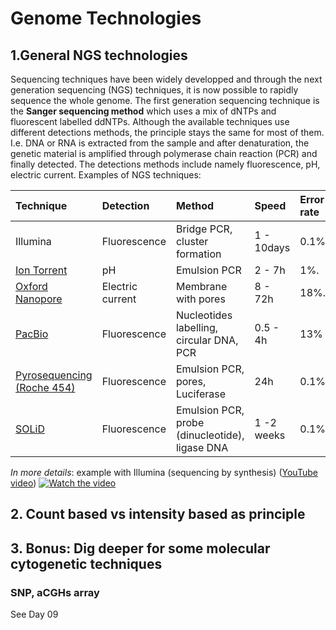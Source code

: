 # Genome Technologies 

## 1.General NGS technologies 

Sequencing techniques have been widely developped and through the next generation sequencing (NGS) techniques, it is now possible to rapidly sequence the whole genome. The first generation sequencing technique is the **Sanger sequencing method** which uses a mix of dNTPs and fluorescent labelled ddNTPs. Although the available techniques use different detections methods, the principle stays the same for most of them. I.e. DNA or RNA is extracted from the sample and after denaturation, the genetic material is amplified through polymerase chain reaction (PCR) and finally detected. The detections methods include namely fluorescence, pH, electric current. Examples of NGS techniques: 

| Technique     | Detection     | Method        | Speed        | Error rate  | Generation | 
| :-------------|:--------------|:--------------|:-------------|:------------|:-----------|
| Illumina      | Fluorescence  | Bridge PCR, cluster formation | 1 - 10days | 0.1%. | 2nd |
| [Ion Torrent](https://www.youtube.com/watch?v=zBPKj0mMcDg)   | pH            | Emulsion PCR  | 2 - 7h       | 1%.         | 2nd |
| [Oxford Nanopore](https://nanoporetech.com/applications/dna-nanopore-sequencing) | Electric current | Membrane with pores | 8 - 72h | 18%.  | 4th |
| [PacBio](https://www.ncbi.nlm.nih.gov/pmc/articles/PMC4678779/)| Fluorescence  | Nucleotides labelling, circular DNA, PCR | 0.5 - 4h | 13% | 3rd |
| [Pyrosequencing (Roche 454)](https://www.youtube.com/watch?v=bNKEhOGvcaI&feature=youtu.be) | Fluorescence | Emulsion PCR, pores, Luciferase | 24h | 0.1% | 2nd |
| [SOLiD](https://www.thermofisher.com/ch/en/home/life-science/sequencing/next-generation-sequencing/solid-next-generation-sequencing/solid-next-generation-sequencing-systems-reagents-accessories/solid-next-generation-sequencing-chemistry.html) | Fluorescence  | Emulsion PCR, probe (dinucleotide), ligase DNA | 1 -2 weeks | 0.1% | 2nd |

_In more details_: example with Illumina (sequencing by synthesis) ([YouTube video](https://youtu.be/fCd6B5HRaZ8))
[![Watch the video](https://img.youtube.com/vi/fCd6B5HRaZ8/maxresdefault.jpg)](https://youtu.be/fCd6B5HRaZ8)


## 2. Count based vs intensity based as principle 

## 3. Bonus: Dig deeper for some molecular cytogenetic techniques 

### SNP, aCGHs array
See Day 09


